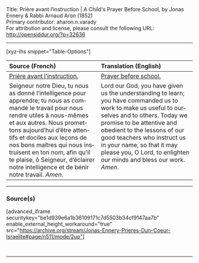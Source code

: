 <html>
<head></head>
<body>
Title: Prière avant l’instruction | A Child's Prayer Before School, by Jonas Ennery & Rabbi Arnaud Aron (1852)<br />
Primary contributor: aharon.n.varady<br />
For attribution and license, please consult the following URL: <a href="http://opensiddur.org/?p=32636">http://opensiddur.org/?p=32636</a>
<p />
<hr />

[xyz-ihs snippet="Table-Options"]<table style="margin-left: auto; margin-right: auto;" class="draggable">
<thead><tr><th id="x" style="text-align: left;">Source (French)</th><th style="text-align: left;">Translation (English)</th></tr></thead>
<tbody>
<tr><td style="vertical-align:top;">
<div class="french" lang="fr">
<u>Prière avant l’instruction.</u>
</span></div></td>
 
<td style="vertical-align:top;">
<div class="english" lang="en">
<u>Prayer before school.</u>
</div></td></tr>


<tr><td style="vertical-align:top;">
<div class="french" lang="fr">
Seigneur notre Dieu, tu nous as donné l’intelligence pour apprendre; tu nous as commandé le travail pour nous rendre utiles à nous-mêmes et aux autres. Nous promettons aujourd’hui d’être attentifs et dociles aux leçons de nos bons maîtres qui nous instruisent en ton nom, afin qu’il te plaise, ô Seigneur, d’éclairer notre intelligence et de bénir notre travail. <em>Amen.</em>
</span></div></td>
 
<td style="vertical-align:top;">
<div class="english" lang="en">
Lord our God, you have given us the understanding to learn; you have commanded us to work to make us useful to ourselves and to others. Today we promise to be attentive and obedient to the lessons of our good teachers who instruct us in your name, so that it may please you, O Lord, to enlighten our minds and bless our work. <em>Amen</em>.
</div></td></tr>
</tbody></table>

<hr />

<h3>Source(s)</h3>

[advanced_iframe securitykey="be1d939e6a1b36109171c7d5503b34cf9147aa7b" enable_external_height_workaround="true" src="https://archive.org/stream/Jonas-Ennery-Prieres-Dun-Coeur-Israelite#page/n511/mode/2up"]

&nbsp;

<hr />

&nbsp;
</body>
</html>